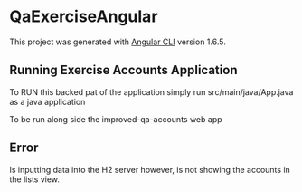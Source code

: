# QaExerciseAngular

This project was generated with [Angular CLI](https://github.com/angular/angular-cli) version 1.6.5.

## Running Exercise Accounts Application

To RUN this backed pat of the application simply run src/main/java/App.java as a java application

To be run along side the improved-qa-accounts web app

## Error

Is inputting data into the H2 server however, is not showing the accounts in the lists view.
